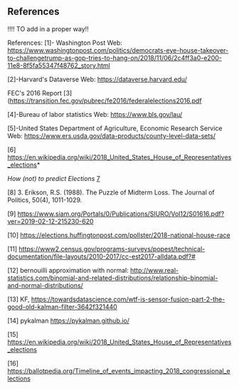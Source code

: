 
## References

!!!! TO add in a proper way!!

References:
 [1]- Washington Post
Web: 
https://www.washingtonpost.com/politics/democrats-eye-house-takeover-to-challengetrump-as-gop-tries-to-hang-on/2018/11/06/2c4ff3a0-e200-11e8-8f5fa55347f48762_story.html

[2]-Harvard's Dataverse
Web: 
https://dataverse.harvard.edu/

FEC's 2016 Report 
[3](https://transition.fec.gov/pubrec/fe2016/federalelections2016.pdf

[4]-Bureau of labor statistics
Web: 
https://www.bls.gov/lau/

[5]-United States Department of Agriculture, Economic Research Service
Web: 
https://www.ers.usda.gov/data-products/county-level-data-sets/

[6] https://en.wikipedia.org/wiki/2018_United_States_House_of_Representatives_elections*

_How (not) to predict Elections_
[7](https://ieeexplore.ieee.org/document/6113109)

[8] 3. Erikson, R.S. (1988). The Puzzle of Midterm Loss. The Journal of Politics, 50(4), 1011-1029.

[9] https://www.siam.org/Portals/0/Publications/SIURO/Vol12/S01616.pdf?ver=2019-02-12-215230-620

[10] https://elections.huffingtonpost.com/pollster/2018-national-house-race

[11] https://www2.census.gov/programs-surveys/popest/technical-documentation/file-layouts/2010-2017/cc-est2017-alldata.pdf?#

[12] bernouilli approximation with normal: http://www.real-statistics.com/binomial-and-related-distributions/relationship-binomial-and-normal-distributions/

[13] KF, https://towardsdatascience.com/wtf-is-sensor-fusion-part-2-the-good-old-kalman-filter-3642f321440

[14] pykalman https://pykalman.github.io/    

[15] https://en.wikipedia.org/wiki/2018_United_States_House_of_Representatives_elections

[16] https://ballotpedia.org/Timeline_of_events_impacting_2018_congressional_elections
